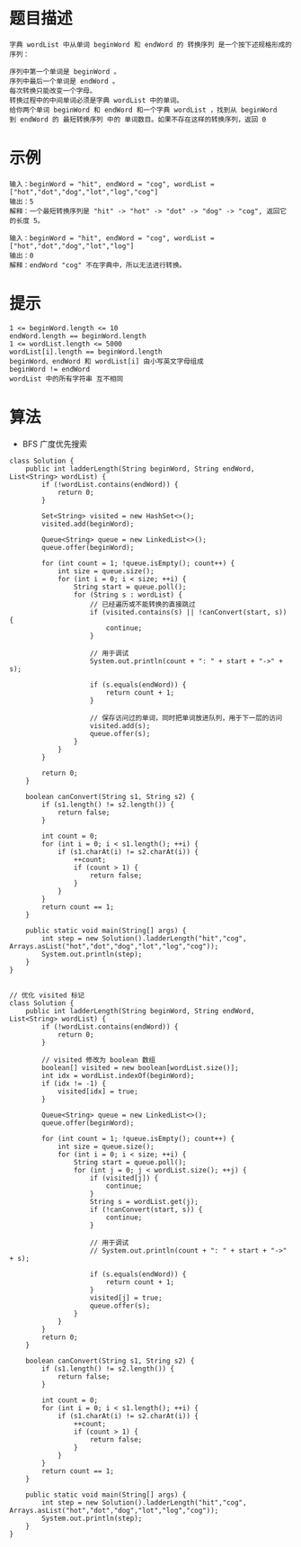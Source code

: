 # 题目描述
	字典 wordList 中从单词 beginWord 和 endWord 的 转换序列 是一个按下述规格形成的序列：

	序列中第一个单词是 beginWord 。
	序列中最后一个单词是 endWord 。
	每次转换只能改变一个字母。
	转换过程中的中间单词必须是字典 wordList 中的单词。
	给你两个单词 beginWord 和 endWord 和一个字典 wordList ，找到从 beginWord 到 endWord 的 最短转换序列 中的 单词数目。如果不存在这样的转换序列，返回 0


# 示例
	输入：beginWord = "hit", endWord = "cog", wordList = ["hot","dot","dog","lot","log","cog"]
	输出：5
	解释：一个最短转换序列是 "hit" -> "hot" -> "dot" -> "dog" -> "cog", 返回它的长度 5。

	输入：beginWord = "hit", endWord = "cog", wordList = ["hot","dot","dog","lot","log"]
	输出：0
	解释：endWord "cog" 不在字典中，所以无法进行转换。

# 提示
	1 <= beginWord.length <= 10
	endWord.length == beginWord.length
	1 <= wordList.length <= 5000
	wordList[i].length == beginWord.length
	beginWord、endWord 和 wordList[i] 由小写英文字母组成
	beginWord != endWord
	wordList 中的所有字符串 互不相同

# 算法
* BFS 广度优先搜索
```
class Solution {
    public int ladderLength(String beginWord, String endWord, List<String> wordList) {
        if (!wordList.contains(endWord)) {
            return 0;
        }

        Set<String> visited = new HashSet<>();
        visited.add(beginWord);

        Queue<String> queue = new LinkedList<>();
        queue.offer(beginWord);

        for (int count = 1; !queue.isEmpty(); count++) {
            int size = queue.size();
            for (int i = 0; i < size; ++i) {
                String start = queue.poll();
                for (String s : wordList) {
                    // 已经遍历或不能转换的直接跳过
                    if (visited.contains(s) || !canConvert(start, s)) {
                        continue;
                    }

                    // 用于调试
                    System.out.println(count + ": " + start + "->" + s);
                    
                    if (s.equals(endWord)) {
                        return count + 1;
                    }

                    // 保存访问过的单词，同时把单词放进队列，用于下一层的访问
                    visited.add(s);
                    queue.offer(s);
                }
            }
        }

        return 0;
    }

    boolean canConvert(String s1, String s2) {
        if (s1.length() != s2.length()) {
            return false;
        }

        int count = 0;
        for (int i = 0; i < s1.length(); ++i) {
            if (s1.charAt(i) != s2.charAt(i)) {
                ++count;
                if (count > 1) {
                    return false;
                }
            }
        }
        return count == 1;
    }

    public static void main(String[] args) {
        int step = new Solution().ladderLength("hit","cog", Arrays.asList("hot","dot","dog","lot","log","cog"));
        System.out.println(step);
    }
}


// 优化 visited 标记
class Solution {
    public int ladderLength(String beginWord, String endWord, List<String> wordList) {
        if (!wordList.contains(endWord)) {
            return 0;
        }

        // visited 修改为 boolean 数组
        boolean[] visited = new boolean[wordList.size()];
        int idx = wordList.indexOf(beginWord);
        if (idx != -1) {
            visited[idx] = true;
        }

        Queue<String> queue = new LinkedList<>();
        queue.offer(beginWord);

        for (int count = 1; !queue.isEmpty(); count++) {
            int size = queue.size();
            for (int i = 0; i < size; ++i) {
                String start = queue.poll();
                for (int j = 0; j < wordList.size(); ++j) {
                    if (visited[j]) {
                        continue;
                    }
                    String s = wordList.get(j);
                    if (!canConvert(start, s)) {
                        continue;
                    }

                    // 用于调试
                    // System.out.println(count + ": " + start + "->" + s);

                    if (s.equals(endWord)) {
                        return count + 1;
                    }
                    visited[j] = true;
                    queue.offer(s);
                }
            }
        }
        return 0;
    }

    boolean canConvert(String s1, String s2) {
        if (s1.length() != s2.length()) {
            return false;
        }

        int count = 0;
        for (int i = 0; i < s1.length(); ++i) {
            if (s1.charAt(i) != s2.charAt(i)) {
                ++count;
                if (count > 1) {
                    return false;
                }
            }
        }
        return count == 1;
    }

    public static void main(String[] args) {
        int step = new Solution().ladderLength("hit","cog", Arrays.asList("hot","dot","dog","lot","log","cog"));
        System.out.println(step);
    }
}
```




